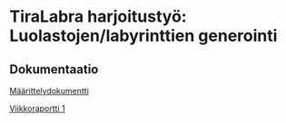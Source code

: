 # TiraLabra harjoitustyö: Luolastojen/labyrinttien generointi


## Dokumentaatio

[Määrittelydokumentti](https://github.com/ilrm123/tiralabra-harjoitustyo/blob/main/dokumentaatio/maarittelydokumentti.md)

[Viikkoraportti 1](https://github.com/ilrm123/tiralabra-harjoitustyo/blob/main/dokumentaatio/viikkoraportti_1.md)
